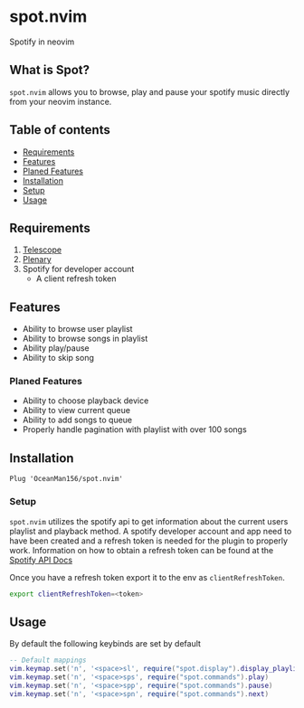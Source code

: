 # spot.nvim

Spotify in neovim

## What is Spot?

`spot.nvim` allows you to browse, play and pause your spotify music
directly from your neovim instance.

## Table of contents

* [Requirements](*requirements)
* [Features](*features)
* [Planed Features](*planed)
* [Installation](*installation)
* [Setup](*setup)
* [Usage](*usage)

## Requirements

1. [Telescope](https://github.com/nvim-telescope/telescope.nvim)
2. [Plenary](https://github.com/nvim-lua/plenary.nvim)
3. Spotify for developer account
    - A client refresh token

## Features

- Ability to browse user playlist
- Ability to browse songs in playlist
- Ability play/pause
- Ability to skip song

### Planed Features

- Ability to choose playback device
- Ability to view current queue
- Ability to add songs to queue
- Properly handle pagination with playlist with over 100 songs

## Installation

```vim
Plug 'OceanMan156/spot.nvim'
```

### Setup

`spot.nvim` utilizes the spotify api to get information about the
current users playlist and playback method. A spotify developer account
and app need to have been created and a refresh token is needed for the 
plugin to properly work. Information on how to obtain a refresh token 
can be found at the [Spotify API Docs](https://developer.spotify.com/documentation/web-api)

Once you have a refresh token export it to the env as `clientRefreshToken`.


```bash
export clientRefreshToken=<token>
```

## Usage

By default the following keybinds are set by default

```lua
-- Default mappings
vim.keymap.set('n', '<space>sl', require("spot.display").display_playlist)
vim.keymap.set('n', '<space>sps', require("spot.commands").play)
vim.keymap.set('n', '<space>spp', require("spot.commands").pause)
vim.keymap.set('n', '<space>spn', require("spot.commands").next)
```
